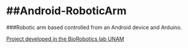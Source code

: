 ##Android-RoboticArm
==================

###Robotic arm based controlled from an Android device and Arduino.

[Project developed in the BioRobotics lab UNAM](http://biorobotics.fi-p.unam.mx/)
